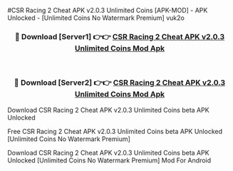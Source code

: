#CSR Racing 2 Cheat APK v2.0.3 Unlimited Coins [APK-MOD] - APK Unlocked - [Unlimited Coins No Watermark Premium] vuk2o



<div align="center">

<h3>🔴 Download [Server1] 👉👉 <a href="https://momento.my/?title=CSR_Racing_2_Cheat_APK_v2.0.3_Unlimited_Coins">CSR Racing 2 Cheat APK v2.0.3 Unlimited Coins Mod Apk</a></h3><br>

<h3>🔴 Download [Server2] 👉👉 <a href="https://momento.my/?title=CSR_Racing_2_Cheat_APK_v2.0.3_Unlimited_Coins">CSR Racing 2 Cheat APK v2.0.3 Unlimited Coins Mod Apk</a></h3>
</div>



Download CSR Racing 2 Cheat APK v2.0.3 Unlimited Coins beta APK Unlocked

Free CSR Racing 2 Cheat APK v2.0.3 Unlimited Coins beta APK Unlocked [Unlimited Coins No Watermark Premium]

Download CSR Racing 2 Cheat APK v2.0.3 Unlimited Coins beta APK Unlocked [Unlimited Coins No Watermark Premium] Mod For Android
